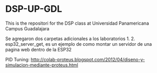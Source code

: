 # DSP-UP-GDL
This is the repositori for the DSP class at Universidad Panamericana Campus Guadalajara

Se agregaron dos carpetas adicionales a los laboratorios
1. 
2. esp32_server_get, es un ejemplo de como montar un servidor de una pagina web dentro de la ESP32

PID Tuning: http://colab-proteus.blogspot.com/2012/04/diseno-y-simulacion-mediante-proteus.html
